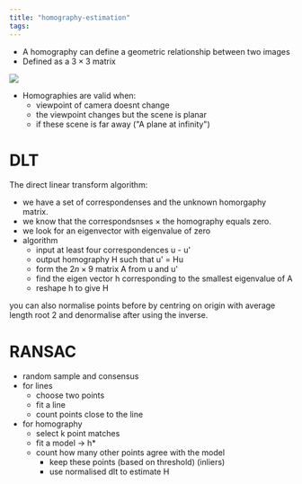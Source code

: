 ```yaml
---
title: "homography-estimation"
tags: 
---
```


- A homography can define a geometric relationship between two images
- Defined as a $3\times 3$ matrix

![](https://i.imgur.com/ZJglMG6.png)

- Homographies are valid when:
	- viewpoint of camera doesnt change
	- the viewpoint changes but the scene is planar
	- if these scene is far away ("A plane at infinity")

# DLT
The direct linear transform algorithm:
- we have a set of correspondenses and the unknown homorgaphy matrix. 
- we know that the correspondsnses $\times$ the homography equals zero.
- we look for an eigenvector with eigenvalue of zero
- algorithm
	- input at least four correspondences u - u'
	- output homography H such that u' = Hu
	- form the $2n\times 9$ matrix A from u and u'
	- find the eigen vector h corresponding to the smallest eigenvalue of A
	- reshape h to give H

you can also normalise points before by centring on origin with average length root 2 and denormalise after using the inverse. 

# RANSAC
- random sample and consensus
- for lines
	- choose two points
	- fit a line
	- count points close to the line
- for homography
	- select k point matches
	- fit a model → h*
	- count how many other points agree with the model
		- keep these points (based on threshold) (inliers)
		- use normalised dlt to estimate H